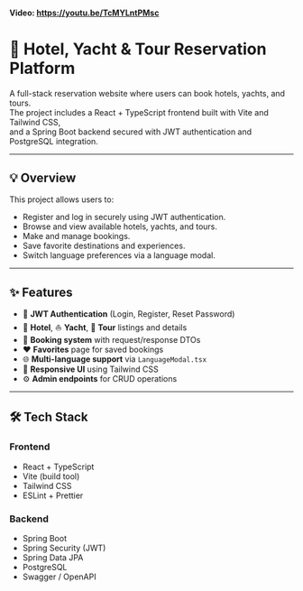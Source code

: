 
#### Video: https://youtu.be/TcMYLntPMsc 

# 🏨 Hotel, Yacht & Tour Reservation Platform

A full-stack reservation website where users can book hotels, yachts, and tours.  
The project includes a React + TypeScript frontend built with Vite and Tailwind CSS,  
and a Spring Boot backend secured with JWT authentication and PostgreSQL integration.

---


## 💡 Overview

This project allows users to:
- Register and log in securely using JWT authentication.
- Browse and view available hotels, yachts, and tours.
- Make and manage bookings.
- Save favorite destinations and experiences.
- Switch language preferences via a language modal.

---

## ✨ Features

- 🔐 **JWT Authentication** (Login, Register, Reset Password)
- 🏨 **Hotel**, ⛵ **Yacht**, 🚌 **Tour** listings and details
- 🧾 **Booking system** with request/response DTOs
- ❤️ **Favorites** page for saved bookings
- 🌐 **Multi-language support** via `LanguageModal.tsx`
- 📱 **Responsive UI** using Tailwind CSS
- ⚙️ **Admin endpoints** for CRUD operations

---

## 🛠️ Tech Stack

### Frontend
- React + TypeScript
- Vite (build tool)
- Tailwind CSS
- ESLint + Prettier

### Backend
- Spring Boot
- Spring Security (JWT)
- Spring Data JPA
- PostgreSQL
- Swagger / OpenAPI


 

